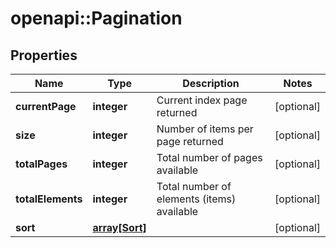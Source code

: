 # openapi::Pagination


## Properties
Name | Type | Description | Notes
------------ | ------------- | ------------- | -------------
**currentPage** | **integer** | Current index page returned | [optional] 
**size** | **integer** | Number of items per page returned | [optional] 
**totalPages** | **integer** | Total number of pages available | [optional] 
**totalElements** | **integer** | Total number of elements (items) available | [optional] 
**sort** | [**array[Sort]**](Sort.md) |  | [optional] 


